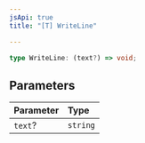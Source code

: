 ```yaml
---
jsApi: true
title: "[T] WriteLine"

---
```

```ts
type WriteLine: (text?) => void;
```

## Parameters

| Parameter | Type |
| :------ | :------ |
| `text`? | `string` |
